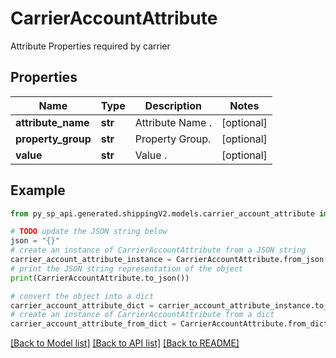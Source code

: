 # CarrierAccountAttribute

Attribute Properties required by carrier

## Properties

Name | Type | Description | Notes
------------ | ------------- | ------------- | -------------
**attribute_name** | **str** | Attribute Name . | [optional] 
**property_group** | **str** | Property Group. | [optional] 
**value** | **str** | Value . | [optional] 

## Example

```python
from py_sp_api.generated.shippingV2.models.carrier_account_attribute import CarrierAccountAttribute

# TODO update the JSON string below
json = "{}"
# create an instance of CarrierAccountAttribute from a JSON string
carrier_account_attribute_instance = CarrierAccountAttribute.from_json(json)
# print the JSON string representation of the object
print(CarrierAccountAttribute.to_json())

# convert the object into a dict
carrier_account_attribute_dict = carrier_account_attribute_instance.to_dict()
# create an instance of CarrierAccountAttribute from a dict
carrier_account_attribute_from_dict = CarrierAccountAttribute.from_dict(carrier_account_attribute_dict)
```
[[Back to Model list]](../README.md#documentation-for-models) [[Back to API list]](../README.md#documentation-for-api-endpoints) [[Back to README]](../README.md)


